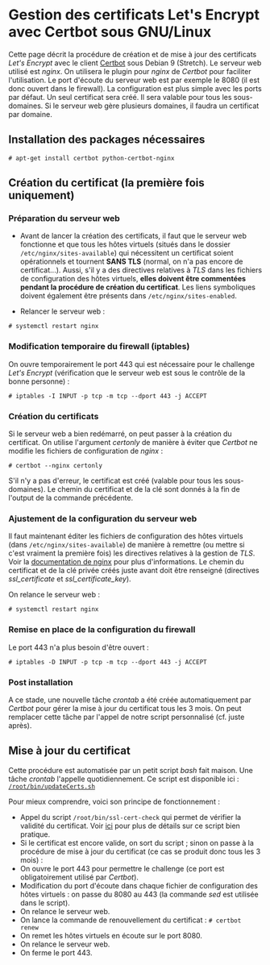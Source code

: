 Gestion des certificats Let's Encrypt avec Certbot sous GNU/Linux
=================================================================

Cette page décrit la procédure de création et de mise à jour des certificats *Let's Encrypt* avec le client [Certbot](https://certbot.eff.org/) sous Debian 9 (Stretch).
Le serveur web utilisé est *nginx*.
On utilisera le plugin pour *nginx* de *Certbot* pour faciliter l'utilisation.
Le port d'écoute du serveur web est par exemple le 8080 (il est donc ouvert dans le firewall). La configuration est plus simple avec les ports par défaut.
Un seul certificat sera créé. Il sera valable pour tous les sous-domaines. Si le serveur web gère plusieurs domaines, il faudra un certificat par domaine.

## Installation des packages nécessaires
```
# apt-get install certbot python-certbot-nginx
```
## Création du certificat (la première fois uniquement)
### Préparation du serveur web
* Avant de lancer la création des certificats, il faut que le serveur web fonctionne et que tous les hôtes virtuels (situés dans le dossier `/etc/nginx/sites-available`) qui nécessitent un certificat soient opérationnels et tournent **SANS TLS** (normal, on n'a pas encore de certificat...). Aussi, s'il y a des directives relatives à *TLS* dans les fichiers de configuration des hôtes virtuels, **elles doivent être commentées pendant la procédure de création du certificat**. Les liens symboliques doivent également être présents dans `/etc/nginx/sites-enabled`.

* Relancer le serveur web :
```
# systemctl restart nginx
```
### Modification temporaire du firewall (iptables)
On ouvre temporairement le port 443 qui est nécessaire pour le challenge *Let's Encrypt* (vérification que le serveur web est sous le contrôle de la bonne personne) :
```
# iptables -I INPUT -p tcp -m tcp --dport 443 -j ACCEPT
```
### Création du certificats
Si le serveur web a bien redémarré, on peut passer à la création du certificat. On utilise l'argument *certonly* de manière à éviter que *Certbot* ne modifie les fichiers de configuration de *nginx* :
```
# certbot --nginx certonly
```
S'il n'y a pas d'erreur, le certificat est créé (valable pour tous les sous-domaines). Le chemin du certificat et de la clé sont donnés à la fin de l'output de la commande précédente.

### Ajustement de la configuration du serveur web
Il faut maintenant éditer les fichiers de configuration des hôtes virtuels (dans `/etc/nginx/sites-available`) de manière à remettre (ou mettre si c'est vraiment la première fois) les directives relatives à la gestion de *TLS*. Voir la [documentation de nginx](https://nginx.org/en/docs/http/configuring_https_servers.html) pour plus d'informations.
Le chemin du certificat et de la clé privée créés juste avant doit être renseigné (directives *ssl_certificate* et *ssl_certificate_key*).

On relance le serveur web :
```
# systemctl restart nginx
```

### Remise en place de la configuration du firewall
Le port 443 n'a plus besoin d'être ouvert :
```
# iptables -D INPUT -p tcp -m tcp --dport 443 -j ACCEPT
```

### Post installation
A ce stade, une nouvelle tâche *crontab* a été créée automatiquement par *Certbot* pour gérer la mise à jour du certificat tous les 3 mois. On peut remplacer cette tâche par l'appel de notre script personnalisé (cf. juste après).

## Mise à jour du certificat
Cette procédure est automatisée par un petit script *bash* fait maison. Une tâche *crontab* l'appelle quotidiennement.
Ce script est disponible ici : [`/root/bin/updateCerts.sh`](./updateCerts.sh)

Pour mieux comprendre, voici son principe de fonctionnement :
* Appel du script `/root/bin/ssl-cert-check` qui permet de vérifier la validité du certificat. Voir [ici](http://prefetch.net/articles/checkcertificate.html) pour plus de détails sur ce script bien pratique.
* Si le certificat est encore valide, on sort du script ; sinon on passe à la procédure de mise à jour du certificat (ce cas se produit donc tous les 3 mois) :
 * On ouvre le port 443 pour permettre le challenge (ce port est obligatoirement utilisé par *Certbot*).
 * Modification du port d'écoute dans chaque fichier de configuration des hôtes virtuels : on passe du 8080 au 443 (la commande *sed* est utilisée dans le script).
 * On relance le serveur web.
 * On lance la commande de renouvellement du certificat : `# certbot renew`
 * On remet les hôtes virtuels en écoute sur le port 8080.
 * On relance le serveur web.
 * On ferme le port 443.
